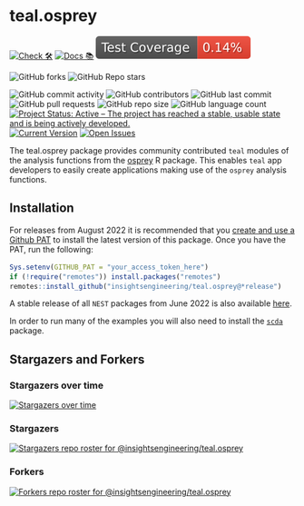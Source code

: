 # teal.osprey

<!-- start badges -->
[![Check 🛠](https://github.com/insightsengineering/teal.osprey/actions/workflows/check.yaml/badge.svg)](https://github.com/insightsengineering/teal.osprey/actions/workflows/check.yaml)
[![Docs 📚](https://github.com/insightsengineering/teal.osprey/actions/workflows/docs.yaml/badge.svg)](https://insightsengineering.github.io/teal.osprey/)
[![Code Coverage 📔](https://raw.githubusercontent.com/insightsengineering/teal.osprey/_xml_coverage_reports/data/main/badge.svg)](https://raw.githubusercontent.com/insightsengineering/teal.osprey/_xml_coverage_reports/data/main/coverage.xml)

![GitHub forks](https://img.shields.io/github/forks/insightsengineering/teal.osprey?style=social)
![GitHub Repo stars](https://img.shields.io/github/stars/insightsengineering/teal.osprey?style=social)

![GitHub commit activity](https://img.shields.io/github/commit-activity/m/insightsengineering/teal.osprey)
![GitHub contributors](https://img.shields.io/github/contributors/insightsengineering/teal.osprey)
![GitHub last commit](https://img.shields.io/github/last-commit/insightsengineering/teal.osprey)
![GitHub pull requests](https://img.shields.io/github/issues-pr/insightsengineering/teal.osprey)
![GitHub repo size](https://img.shields.io/github/repo-size/insightsengineering/teal.osprey)
![GitHub language count](https://img.shields.io/github/languages/count/insightsengineering/teal.osprey)
[![Project Status: Active – The project has reached a stable, usable state and is being actively developed.](https://www.repostatus.org/badges/latest/active.svg)](https://www.repostatus.org/#active)
[![Current Version](https://img.shields.io/github/r-package/v/insightsengineering/teal.osprey/main?color=purple\&label=package%20version)](https://github.com/insightsengineering/teal.osprey/tree/main)
[![Open Issues](https://img.shields.io/github/issues-raw/insightsengineering/teal.osprey?color=red\&label=open%20issues)](https://github.com/insightsengineering/teal.osprey/issues?q=is%3Aissue+is%3Aopen+sort%3Aupdated-desc)
<!-- end badges -->


The teal.osprey package provides community contributed `teal` modules of the analysis functions from the [osprey](https://insightsengineering.github.io/osprey/) R package.
This enables `teal` app developers to easily create applications making use of the `osprey` analysis functions.

## Installation

For releases from August 2022 it is recommended that you [create and use a Github PAT](https://docs.github.com/en/github/authenticating-to-github/keeping-your-account-and-data-secure/creating-a-personal-access-token) to install the latest version of this package. Once you have the PAT, run the following:

```r
Sys.setenv(GITHUB_PAT = "your_access_token_here")
if (!require("remotes")) install.packages("remotes")
remotes::install_github("insightsengineering/teal.osprey@*release")
```

A stable release of all `NEST` packages from June 2022 is also available [here](https://github.com/insightsengineering/depository#readme).

In order to run many of the examples you will also need to install the [`scda`](https://insightsengineering.github.io/scda/) package.

## Stargazers and Forkers

### Stargazers over time

[![Stargazers over time](https://starchart.cc/insightsengineering/teal.osprey.svg)](https://starchart.cc/insightsengineering/teal.osprey)

### Stargazers

[![Stargazers repo roster for @insightsengineering/teal.osprey](https://reporoster.com/stars/insightsengineering/teal.osprey)](https://github.com/insightsengineering/teal.osprey/stargazers)

### Forkers

[![Forkers repo roster for @insightsengineering/teal.osprey](https://reporoster.com/forks/insightsengineering/teal.osprey)](https://github.com/insightsengineering/teal.osprey/network/members)
